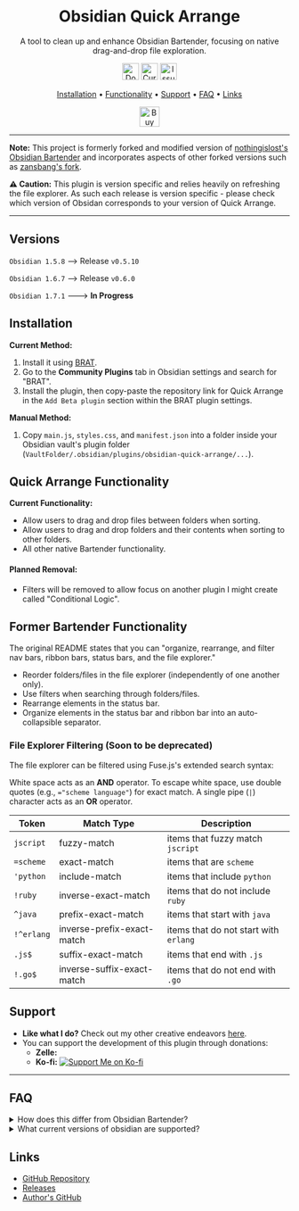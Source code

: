 <h1 align="center">
Obsidian Quick Arrange
</h1>

<p align="center">
A tool to clean up and enhance Obsidian Bartender, focusing on native drag-and-drop file exploration.
</p>

<p align="center">
 <a href="https://github.com/AbyssalSoda/obsidian-quick-arrange/releases"><img height="30px" src="https://img.shields.io/github/downloads/AbyssalSoda/obsidian-quick-arrange/total?color=brightgreen" alt="Downloads"></a>
 <a href="https://github.com/AbyssalSoda/obsidian-quick-arrange/releases"><img height="30px" src="https://img.shields.io/github/v/release/AbyssalSoda/obsidian-quick-arrange?color=brightgreen" alt="Current Release"></a>
 <a href="https://github.com/AbyssalSoda/obsidian-quick-arrange/issues"><img height="30px" src="https://img.shields.io/github/issues/AbyssalSoda/obsidian-quick-arrange?color=brightgreen" alt="Issues Badge"></a>
</p>

<p align="center">
  <a href="#installation">Installation</a> •
  <a href="#quick-arrange-functionality">Functionality</a> •
  <a href="#support">Support</a> •
  <a href="#faq">FAQ</a> •
  <a href="#links">Links</a>
</p>

<p align="center">
 <a href='https://ko-fi.com/I2I1TR6PC' target='_blank'><img height='36' style='border:0px;height:36px;' src='https://storage.ko-fi.com/cdn/kofi1.png?v=3' border='0' alt='Buy Me a Coffee at ko-fi.com' /></a>
</p>

---

**Note:** This project is formerly forked and modified version of [nothingislost's Obsidian Bartender](https://github.com/nothingislost/obsidian-bartender) and incorporates aspects of other forked versions such as [zansbang's fork](https://github.com/zansbang/obsidian-bartender).

**⚠️ Caution:** This plugin is version specific and relies heavily on refreshing the file explorer. As such each release is version specific - please check which version of Obsidan corresponds to your version of Quick Arrange.

---


## Versions
`Obsidian 1.5.8` --> Release `v0.5.10`

`Obsidian 1.6.7` --> Release `v0.6.0`

`Obsidian 1.7.1` ---> **In Progress**

## Installation

**Current Method:**
1. Install it using [BRAT](https://github.com/TfTHacker/obsidian42-brat).
2. Go to the **Community Plugins** tab in Obsidian settings and search for "BRAT".
3. Install the plugin, then copy-paste the repository link for Quick Arrange in the `Add Beta plugin` section within the BRAT plugin settings.

**Manual Method:**
1. Copy `main.js`, `styles.css`, and `manifest.json` into a folder inside your Obsidian vault's plugin folder (`VaultFolder/.obsidian/plugins/obsidian-quick-arrange/...`).


## Quick Arrange Functionality

**Current Functionality:**
- Allow users to drag and drop files between folders when sorting.
- Allow users to drag and drop folders and their contents when sorting to other folders.
- All other native Bartender functionality.

#### Planned Removal:
- Filters will be removed to allow focus on another plugin I might create called "Conditional Logic".


## Former Bartender Functionality

The original README states that you can "organize, rearrange, and filter nav bars, ribbon bars, status bars, and the file explorer."

- Reorder folders/files in the file explorer (independently of one another only).
- Use filters when searching through folders/files.
- Rearrange elements in the status bar.
- Organize elements in the status bar and ribbon bar into an auto-collapsible separator.

### File Explorer Filtering (Soon to be deprecated)
The file explorer can be filtered using Fuse.js's extended search syntax:

White space acts as an **AND** operator. To escape white space, use double quotes (e.g., `="scheme language"`) for exact match. A single pipe (`|`) character acts as an **OR** operator.

| Token       | Match Type                 | Description                            |
| ----------- | -------------------------- | -------------------------------------- |
| `jscript`   | fuzzy-match                | items that fuzzy match `jscript`       |
| `=scheme`   | exact-match                | items that are `scheme`                |
| `'python`   | include-match              | items that include `python`            |
| `!ruby`     | inverse-exact-match        | items that do not include `ruby`       |
| `^java`     | prefix-exact-match         | items that start with `java`           |
| `!^erlang`  | inverse-prefix-exact-match | items that do not start with `erlang`  |
| `.js$`      | suffix-exact-match         | items that end with `.js`              |
| `!.go$`     | inverse-suffix-exact-match | items that do not end with `.go`       |



## Support

- **Like what I do?** Check out my other creative endeavors [here](https://abyssalsoda.carrd.co/).
- You can support the development of this plugin through donations:
  - **Zelle:** 
  - **Ko-fi:** [![Support Me on Ko-fi](https://img.shields.io/badge/Support%20Me%20on%20Ko--fi-blue)](https://ko-fi.com/AbyssalSoda)

---

## FAQ

<details> 
<summary> How does this differ from Obsidian Bartender? </summary>
Users are able to move folders along with files interchangably & it works with the latest version of obsidian as of Obsidian v1. 6.7.
</details>

<details> 
<summary> What current versions of obsidian are supported? </summary>
1.5.8 to 1.6.7 at the moment
</details>


## Links

- [GitHub Repository](https://github.com/AbyssalSoda/obsidian-quick-arrange)
- [Releases](https://github.com/AbyssalSoda/obsidian-quick-arrange/releases)
- [Author's GitHub](https://github.com/AbyssalSoda)



